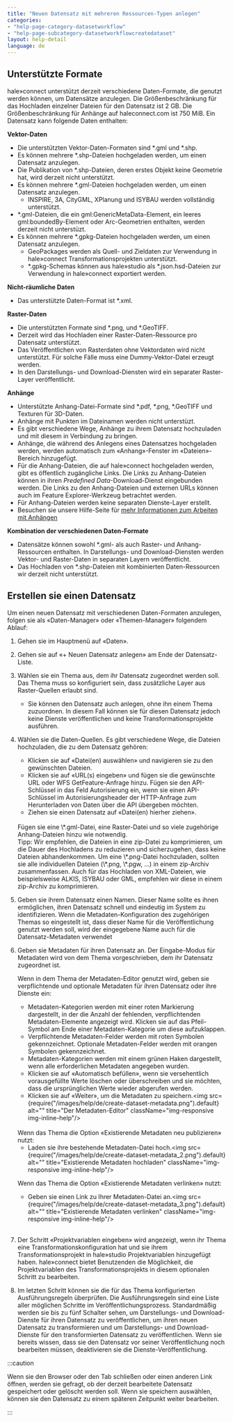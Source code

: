 ```yaml
---
title: "Neuen Datensatz mit mehreren Ressourcen-Typen anlegen"
categories:
- "help-page-category-datasetworkflow"
- "help-page-subcategory-datasetworkflowcreatedataset"
layout: help-detail
language: de
---
```


## Unterstützte Formate ##

hale»connect unterstützt derzeit verschiedene Daten-Formate, die genutzt werden können, um Datensätze anzulegen. Die Größenbeschränkung für das Hochladen einzelner Dateien für den Datensatz ist 2 GB. Die Größenbeschränkung für Anhänge auf haleconnect.com ist 750 MiB. Ein Datensatz kann folgende Daten enthalten:

**Vektor-Daten**
  * Die unterstützten Vektor-Daten-Formaten sind \*.gml und \*.shp.
  * Es können mehrere \*.shp-Dateien hochgeladen werden, um einen Datensatz anzulegen.
  * Die Publikation von \*.shp-Dateien, deren erstes Objekt keine Geometrie hat, wird derzeit nicht unterstützt.
  * Es können mehrere \*.gml-Dateien hochgeladen werden, um einen Datensatz anzulegen.
    * INSPIRE, 3A, CityGML, XPlanung und ISYBAU werden vollständig unterstützt.
  * \*.gml-Dateien, die ein gml:GenericMetaData-Element, ein leeres gml:boundedBy-Element oder Arc-Geometrien enthalten, werden derzeit nicht unterstüzt.
  * Es können mehrere \*.gpkg-Dateien hochgeladen werden, um einen Datensatz anzulegen.
      * GeoPackages werden als Quell- und Zieldaten zur Verwendung in hale»connect Transformationsprojekten unterstützt.
      * \*.gpkg-Schemas können aus hale»studio als \*.json.hsd-Dateien zur Verwendung in hale»connect exportiert werden.

**Nicht-räumliche Daten**
  * Das unterstützte Daten-Format ist \*.xml.

**Raster-Daten**
  * Die unterstützten Formate sind \*.png, und \*.GeoTIFF.
  * Derzeit wird das Hochladen einer Raster-Daten-Ressource pro Datensatz unterstützt.
  * Das Veröffentlichen von Rasterdaten ohne Vektordaten wird nicht unterstützt. Für solche Fälle muss eine Dummy-Vektor-Datei erzeugt werden.
  * In den Darstellungs- und Download-Diensten wird ein separater Raster-Layer veröffentlicht.

**Anhänge**
  * Unterstützte Anhang-Datei-Formate sind \*.pdf, \*.png, \*.GeoTIFF und Texturen für 3D-Daten.
  * Anhänge mit Punkten im Dateinamen werden nicht unterstüzt.
  * Es gibt verschiedene Wege, Anhänge zu ihrem Datensatz hochzuladen und mit diesem in Verbindung zu bringen.
  * Anhänge, die während des Anlegens eines Datensatzes hochgeladen werden, werden automatisch zum &laquo;Anhang&raquo;-Fenster im &laquo;Dateien&raquo;-Bereich hinzugefügt.
  * Für die Anhang-Dateien, die auf hale»connect hochgeladen werden, gibt es öffentlich zugängliche Links. Die Links zu Anhang-Dateien können in ihren *Predefined Data*-Download-Dienst eingebunden werden. Die Links zu den Anhang-Dateien und externen URLs können auch im Feature Explorer-Werkzeug betrachtet werden.
  * Für Anhang-Dateien werden keine separaten Dienste-Layer erstellt.
  * Besuchen sie unsere Hilfe-Seite für [mehr Informationen zum Arbeiten mit Anhängen](../../references/data/2018-03-10-reference-data-files.md)

**Kombination der verschiedenen Daten-Formate**
  * Datensätze können sowohl \*.gml- als auch Raster- und Anhang-Ressourcen enthalten. In Darstellungs- und Download-Diensten werden Vektor- und Raster-Daten in separaten Layern veröffentlicht.
  * Das Hochladen von \*.shp-Dateien mit kombinierten Daten-Ressourcen wir derzeit nicht unterstützt.

## Erstellen sie einen Datensatz ##

Um einen neuen Datensatz mit verschiedenen Daten-Formaten anzulegen, folgen sie als &laquo;Daten-Manager&raquo; oder &laquo;Themen-Manager&raquo; folgendem Ablauf:

1. Gehen sie im Hauptmenü auf &laquo;Daten&raquo;.
2. Gehen sie auf &laquo;+ Neuen Datensatz anlegen&raquo; am Ende der Datensatz-Liste.
3. Wählen sie ein Thema aus, dem ihr Datensatz zugeordnet werden soll. Das Thema muss so konfiguriert sein, dass zusätzliche Layer aus Raster-Quellen erlaubt sind.
    * Sie können den Datensatz auch anlegen, ohne ihn einem Thema zuzuordnen. In diesem Fall können sie für diesen Datensatz jedoch keine Dienste veröffentlichen und keine Transformationsprojekte ausführen.
4. Wählen sie die Daten-Quellen. Es gibt verschiedene Wege, die Dateien hochzuladen, die zu dem Datensatz gehören:
    * Klicken sie auf &laquo;Datei(en) auswählen&raquo; und navigieren sie zu den gewünschten Dateien.
    * Klicken sie auf &laquo;URL(s) eingeben&raquo; und fügen sie die gewünschte URL oder WFS GetFeature-Anfrage hinzu. Fügen sie den API-Schlüssel in das Feld Autorisierung ein, wenn sie einen API-Schlüssel im Autorisierungsheader der HTTP-Anfrage zum Herunterladen von Daten über die API übergeben möchten.
    * Ziehen sie einen Datensatz auf &laquo;Datei(en) hierher ziehen&raquo;.

    <br/>
    Fügen sie eine \*.gml-Datei, eine Raster-Datei und so viele zugehörige Anhang-Dateien hinzu wie notwendig.

   <br/>
   Tipp: Wir empfehlen, die Dateien in eine zip-Datei zu komprimieren, um die Dauer des Hochladens zu reduzieren und sicherzugehen, dass keine Dateien abhandenkommen. Um eine \*.png-Datei hochzuladen, sollten sie alle individuellen Dateien (\*.png, \*.pgw, …) in einem zip-Archiv zusammenfassen. Auch für das Hochladen von XML-Dateien, wie beispielsweise ALKIS, ISYBAU oder GML, empfehlen wir diese in einem zip-Archiv zu komprimieren.

5.	Geben sie ihrem Datensatz einen Namen. Dieser Name sollte es ihnen ermöglichen, ihren Datensatz schnell und eindeutig im System zu identifizieren. Wenn die Metadaten-Konfiguration des zugehörigen Themas so eingestellt ist, dass dieser Name für die Veröffentlichung genutzt werden soll, wird der eingegebene Name auch für die Datensatz-Metadaten verwendet
6.	Geben sie Metadaten für ihren Datensatz an. Der Eingabe-Modus für Metadaten wird von dem Thema vorgeschrieben, dem ihr Datensatz zugeordnet ist.

    Wenn in dem Thema der Metadaten-Editor genutzt wird, geben sie verpflichtende und optionale Metadaten für ihren Datensatz oder ihre Dienste ein:
      * Metadaten-Kategorien werden mit einer roten Markierung dargestellt, in der die Anzahl der fehlenden, verpflichtenden Metadaten-Elemente angezeigt wird. Klicken sie auf das Pfeil-Symbol am Ende einer Metadaten-Kategorie um diese aufzuklappen.
      * Verpflichtende Metadaten-Felder werden mit roten Symbolen gekennzeichnet. Optionale Metadaten-Felder werden mit orangen Symbolen gekennzeichnet.
      * Metadaten-Kategorien werden mit einem grünen Haken dargestellt, wenn alle erforderlichen Metadaten angegeben wurden.
      * Klicken sie auf «Automatisch befüllen», wenn sie versehentlich vorausgefüllte Werte löschen oder überschreiben und sie möchten, dass die ursprünglichen Werte wieder abgerufen werden.
      * Klicken sie auf &laquo;Weiter&raquo;, um die Metadaten zu speichern.<img src={require("/images/help/de/create-dataset-metadata.png").default} alt="" title="Der Metadaten-Editor" className="img-responsive img-inline-help"/>

      <br/>
    Wenn das Thema die Option &laquo;Existierende Metadaten neu publizieren&raquo; nutzt:

      * Laden sie ihre bestehende Metadaten-Datei hoch.<img src={require("/images/help/de/create-dataset-metadata_2.png").default} alt="" title="Existierende Metadaten hochladen" className="img-responsive img-inline-help"/>

    Wenn das Thema die Option &laquo;Existierende Metadaten verlinken&raquo; nutzt:

      * Geben sie einen Link zu Ihrer Metadaten-Datei an.<img src={require("/images/help/de/create-dataset-metadata_3.png").default} alt="" title="Existierende Metadaten verlinken" className="img-responsive img-inline-help"/>
       <br/>
7. Der Schritt «Projektvariablen eingeben» wird angezeigt, wenn ihr Thema eine Transformationskonfiguration hat und sie ihrem Transformationsprojekt in hale»studio Projektvariablen hinzugefügt haben. hale»connect bietet Benutzenden die Möglichkeit, die Projektvariablen des Transformationsprojekts in diesem optionalen Schritt zu bearbeiten.

8.	Im letzten Schritt können sie die für das Thema konfigurierten Ausführungsregeln überprüfen. Die Ausführungsregeln sind eine Liste aller möglichen Schritte im Veröffentlichungsprozess.  Standardmäßig werden sie bis zu fünf Schalter sehen, um Darstellungs- und Download-Dienste für ihren Datensatz zu veröffentlichen, um ihren neuen Datensatz zu transformieren und um Darstellungs- und Download-Dienste für den transformierten Datensatz zu veröffentlichen. Wenn sie bereits wissen, dass sie den Datensatz vor seiner Veröffentlichung noch bearbeiten müssen, deaktivieren sie die Dienste-Veröffentlichung.

:::caution

Wenn sie den Browser oder den Tab schließen oder einen anderen Link öffnen, werden sie gefragt, ob der derzeit bearbeitete Datensatz gespeichert oder gelöscht werden soll. Wenn sie speichern auswählen, können sie den Datensatz zu einem späteren Zeitpunkt weiter bearbeiten.

:::
